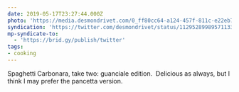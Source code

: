 ```yaml
---
date: 2019-05-17T23:27:44.000Z
photo: 'https://media.desmondrivet.com/0_ff80cc64-a124-457f-811c-e22eb7be41f0.jpg'
syndication: 'https://twitter.com/desmondrivet/status/1129528998957113344'
mp-syndicate-to:
  - 'https://brid.gy/publish/twitter'
tags:
- cooking
---
```


Spaghetti Carbonara, take two: guanciale edition. &nbsp;Delicious as always, but I think I may prefer the pancetta version.  
